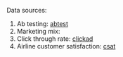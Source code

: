 Data sources:

1. Ab testing: [abtest](https://www.kaggle.com/datasets/chebotinaa/fast-food-marketing-campaign-ab-test?resource=download&select=WA_Marketing-Campaign.csv)
2. Marketing mix:
3. Click through rate: [clickad](https://www.kaggle.com/datasets/gabrielsantello/advertisement-click-on-ad)
4. Airline customer satisfaction: [csat](https://www.kaggle.com/datasets/sjleshrac/airlines-customer-satisfaction)
